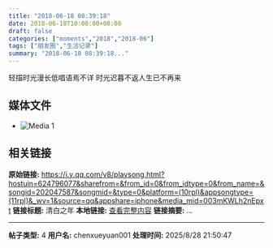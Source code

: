 ```yaml
---
title: "2018-06-18 08:39:18"
date: 2018-06-18T10:00:00+08:00
draft: false
categories: ["moments","2018","2018-06"]
tags: ["朋友圈","生活记录"]
summary: "2018-06-18 08:39:18..."
---
```


轻描时光漫长低唱语焉不详
时光迟暮不返人生已不再来

## 媒体文件

- ![Media 1](/Moments/photos/2018-06-18/201806180839180.jpg)

## 相关链接

**原始链接:** https://i.y.qq.com/v8/playsong.html?hostuin=624796077&sharefrom=&from_id=0&from_idtype=0&from_name=&songid=202047587&songmid=&type=0&platform=(10rpl)&appsongtype=(11rpl)&_wv=1&source=qq&appshare=iphone&media_mid=003mKWLh2nEpxt
**链接标题:** 清白之年
**本地链接:** [查看完整内容](/link_content/2018/06/2018-06-18/link_content/)
**链接摘要:** ...

---

**帖子类型:** 4
**用户名:** chenxueyuan001
**处理时间:** 2025/8/28 21:50:47